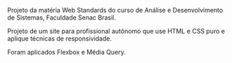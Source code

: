  Projeto da matéria Web Standards do curso de Análise e Desenvolvimento de Sistemas, Faculdade Senac Brasil.
 
 Projeto de um site para profissional autônomo que use HTML e CSS puro e aplique técnicas de responsividade.

 Foram aplicados Flexbox e Média Query.
